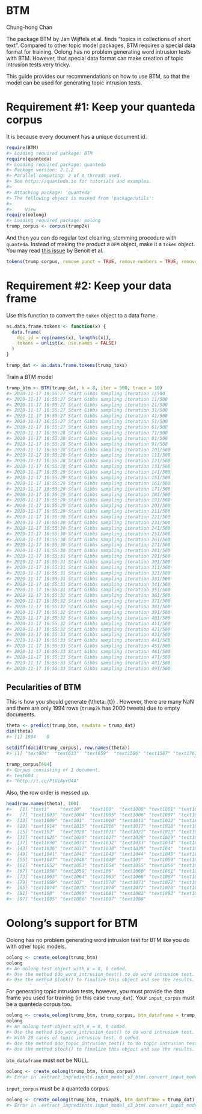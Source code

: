 BTM
================
Chung-hong Chan

The package BTM by Jan Wijffels et al. finds “topics in collections of
short text”. Compared to other topic model packages, BTM requires a
special data format for training. Oolong has no problem generating word
intrusion tests with BTM. However, that special data format can make
creation of topic intrusion tests very tricky.

This guide provides our recommendations on how to use BTM, so that the
model can be used for generating topic intrusion tests.

# Requirement \#1: Keep your quanteda corpus

It is because every document has a unique document id.

``` r
require(BTM)
#> Loading required package: BTM
require(quanteda)
#> Loading required package: quanteda
#> Package version: 2.1.2
#> Parallel computing: 2 of 8 threads used.
#> See https://quanteda.io for tutorials and examples.
#> 
#> Attaching package: 'quanteda'
#> The following object is masked from 'package:utils':
#> 
#>     View
require(oolong)
#> Loading required package: oolong
trump_corpus <- corpus(trump2k)
```

And then you can do regular text cleaning, stemming procedure with
`quanteda`. Instead of making the product a `DFM` object, make it a
`token` object. You may read [this
issue](https://github.com/quanteda/quanteda/issues/1404) by Benoit et
al.

``` r
tokens(trump_corpus, remove_punct = TRUE, remove_numbers = TRUE, remove_symbols = TRUE, split_hyphens = TRUE, remove_url = TRUE) %>% tokens_tolower() %>% tokens_remove(stopwords("en")) %>% tokens_remove("@*")  -> trump_toks
```

# Requirement \#2: Keep your data frame

Use this function to convert the `token` object to a data frame.

``` r
as.data.frame.tokens <- function(x) {
  data.frame(
    doc_id = rep(names(x), lengths(x)),
    tokens = unlist(x, use.names = FALSE)
  )
}

trump_dat <- as.data.frame.tokens(trump_toks)
```

Train a BTM model

``` r
trump_btm <- BTM(trump_dat, k = 8, iter = 500, trace = 10)
#> 2020-11-17 16:55:27 Start Gibbs sampling iteration 1/500
#> 2020-11-17 16:55:27 Start Gibbs sampling iteration 11/500
#> 2020-11-17 16:55:27 Start Gibbs sampling iteration 21/500
#> 2020-11-17 16:55:27 Start Gibbs sampling iteration 31/500
#> 2020-11-17 16:55:27 Start Gibbs sampling iteration 41/500
#> 2020-11-17 16:55:27 Start Gibbs sampling iteration 51/500
#> 2020-11-17 16:55:27 Start Gibbs sampling iteration 61/500
#> 2020-11-17 16:55:28 Start Gibbs sampling iteration 71/500
#> 2020-11-17 16:55:28 Start Gibbs sampling iteration 81/500
#> 2020-11-17 16:55:28 Start Gibbs sampling iteration 91/500
#> 2020-11-17 16:55:28 Start Gibbs sampling iteration 101/500
#> 2020-11-17 16:55:28 Start Gibbs sampling iteration 111/500
#> 2020-11-17 16:55:28 Start Gibbs sampling iteration 121/500
#> 2020-11-17 16:55:28 Start Gibbs sampling iteration 131/500
#> 2020-11-17 16:55:29 Start Gibbs sampling iteration 141/500
#> 2020-11-17 16:55:29 Start Gibbs sampling iteration 151/500
#> 2020-11-17 16:55:29 Start Gibbs sampling iteration 161/500
#> 2020-11-17 16:55:29 Start Gibbs sampling iteration 171/500
#> 2020-11-17 16:55:29 Start Gibbs sampling iteration 181/500
#> 2020-11-17 16:55:29 Start Gibbs sampling iteration 191/500
#> 2020-11-17 16:55:29 Start Gibbs sampling iteration 201/500
#> 2020-11-17 16:55:29 Start Gibbs sampling iteration 211/500
#> 2020-11-17 16:55:30 Start Gibbs sampling iteration 221/500
#> 2020-11-17 16:55:30 Start Gibbs sampling iteration 231/500
#> 2020-11-17 16:55:30 Start Gibbs sampling iteration 241/500
#> 2020-11-17 16:55:30 Start Gibbs sampling iteration 251/500
#> 2020-11-17 16:55:30 Start Gibbs sampling iteration 261/500
#> 2020-11-17 16:55:30 Start Gibbs sampling iteration 271/500
#> 2020-11-17 16:55:30 Start Gibbs sampling iteration 281/500
#> 2020-11-17 16:55:31 Start Gibbs sampling iteration 291/500
#> 2020-11-17 16:55:31 Start Gibbs sampling iteration 301/500
#> 2020-11-17 16:55:31 Start Gibbs sampling iteration 311/500
#> 2020-11-17 16:55:31 Start Gibbs sampling iteration 321/500
#> 2020-11-17 16:55:31 Start Gibbs sampling iteration 331/500
#> 2020-11-17 16:55:31 Start Gibbs sampling iteration 341/500
#> 2020-11-17 16:55:31 Start Gibbs sampling iteration 351/500
#> 2020-11-17 16:55:32 Start Gibbs sampling iteration 361/500
#> 2020-11-17 16:55:32 Start Gibbs sampling iteration 371/500
#> 2020-11-17 16:55:32 Start Gibbs sampling iteration 381/500
#> 2020-11-17 16:55:32 Start Gibbs sampling iteration 391/500
#> 2020-11-17 16:55:32 Start Gibbs sampling iteration 401/500
#> 2020-11-17 16:55:32 Start Gibbs sampling iteration 411/500
#> 2020-11-17 16:55:32 Start Gibbs sampling iteration 421/500
#> 2020-11-17 16:55:33 Start Gibbs sampling iteration 431/500
#> 2020-11-17 16:55:33 Start Gibbs sampling iteration 441/500
#> 2020-11-17 16:55:33 Start Gibbs sampling iteration 451/500
#> 2020-11-17 16:55:33 Start Gibbs sampling iteration 461/500
#> 2020-11-17 16:55:33 Start Gibbs sampling iteration 471/500
#> 2020-11-17 16:55:33 Start Gibbs sampling iteration 481/500
#> 2020-11-17 16:55:33 Start Gibbs sampling iteration 491/500
```

## Pecularities of BTM

This is how you should generate \(\theta_{t}\) . However, there are many
NaN and there are only 1994 rows (`trump2k` has 2000 tweets) due to
empty documents.

``` r
theta <- predict(trump_btm, newdata = trump_dat)
dim(theta)
#> [1] 1994    8
```

``` r
setdiff(docid(trump_corpus), row.names(theta))
#> [1] "text604"  "text633"  "text659"  "text1586" "text1587" "text1761"
```

``` r
trump_corpus[604]
#> Corpus consisting of 1 document.
#> text604 :
#> "http://t.co/PtViAyrO4A"
```

Also, the row order is messed up.

``` r
head(row.names(theta), 100)
#>   [1] "text1"    "text10"   "text100"  "text1000" "text1001" "text1002"
#>   [7] "text1003" "text1004" "text1005" "text1006" "text1007" "text1008"
#>  [13] "text1009" "text101"  "text1010" "text1011" "text1012" "text1013"
#>  [19] "text1014" "text1015" "text1016" "text1017" "text1018" "text1019"
#>  [25] "text102"  "text1020" "text1021" "text1022" "text1023" "text1024"
#>  [31] "text1025" "text1026" "text1027" "text1028" "text1029" "text103" 
#>  [37] "text1030" "text1031" "text1032" "text1033" "text1034" "text1035"
#>  [43] "text1036" "text1037" "text1038" "text1039" "text104"  "text1040"
#>  [49] "text1041" "text1042" "text1043" "text1044" "text1045" "text1046"
#>  [55] "text1047" "text1048" "text1049" "text105"  "text1050" "text1051"
#>  [61] "text1052" "text1053" "text1054" "text1055" "text1056" "text1057"
#>  [67] "text1058" "text1059" "text106"  "text1060" "text1061" "text1062"
#>  [73] "text1063" "text1064" "text1065" "text1066" "text1067" "text1068"
#>  [79] "text1069" "text107"  "text1070" "text1071" "text1072" "text1073"
#>  [85] "text1074" "text1075" "text1076" "text1077" "text1078" "text1079"
#>  [91] "text108"  "text1080" "text1081" "text1082" "text1083" "text1084"
#>  [97] "text1085" "text1086" "text1087" "text1088"
```

# Oolong’s support for BTM

Oolong has no problem generating word intrusion test for BTM like you do
with other topic models.

``` r
oolong <- create_oolong(trump_btm)
oolong
#> An oolong test object with k = 8, 0 coded.
#> Use the method $do_word_intrusion_test() to do word intrusion test.
#> Use the method $lock() to finalize this object and see the results.
```

For generating topic intrusion tests, however, you must provide the data
frame you used for training (in this case `trump_dat`). Your
`input_corpus` must be a quanteda corpus too.

``` r
oolong <- create_oolong(trump_btm, trump_corpus, btm_dataframe = trump_dat)
oolong
#> An oolong test object with k = 8, 0 coded.
#> Use the method $do_word_intrusion_test() to do word intrusion test.
#> With 20 cases of topic intrusion test. 0 coded.
#> Use the method $do_topic_intrusion_test() to do topic intrusion test.
#> Use the method $lock() to finalize this object and see the results.
```

`btm_dataframe` must not be NULL.

``` r
oolong <- create_oolong(trump_btm, trump_corpus)
#> Error in .extract_ingredients.input_model_s3_btm(.convert_input_model_s3(input_model), : You need to provide input_corpus (in quanteda format) and btm_dataframe for generating topic intrusion tests.
```

`input_corpus` must be a quanteda corpus.

``` r
oolong <- create_oolong(trump_btm, trump2k, btm_dataframe = trump_dat)
#> Error in .extract_ingredients.input_model_s3_btm(.convert_input_model_s3(input_model), : You need to provide input_corpus (in quanteda format) and btm_dataframe for generating topic intrusion tests.
```
